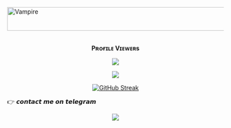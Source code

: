 <img style="bg" src="https://i.ibb.co/RjzYttX/dl.png" alt="">

<img src="https://readme-typing-svg.herokuapp.com?font=Kaushan+Script&size=40&duration=3500&color=447FF7&background=FFFFFF00&center=true&vCenter=true&width=650&height=55&lines=Hey!+It's+KUSHAL+HK+%F0%9F%91%8B%F0%9F%8F%BB;I+am+a+B.Com+Student+%F0%9F%A7%91%F0%9F%8F%BB%E2%80%8D%F0%9F%92%BB;I+am+from+Ramanagar+%F0%9F%87%AE%F0%9F%87%B3" alt="Vampire" width="650" height="55">



<div align="center">
<br><p align="center"><b>Pʀᴏғɪʟᴇ Vɪᴇᴡᴇʀs</b></p> 
<p align="center"><img align="center" src="https://profile-counter.glitch.me/{TG-V4MP1R3}/count.svg"/></p>

<p align="center">
<img src="https://github-stats-alpha.vercel.app/api/?username=Kushalhk&cc=000&tc=00ff00&ic=fff000&bc=fff" align="center">
</p>

[![GitHub Streak](https://github-readme-streak-stats.herokuapp.com/?user=Kushalhk&theme=highcontrast)](https://github.com/Kushalhk/github-readme-streak-stats)
</div>

👉 𝙘𝙤𝙣𝙩𝙖𝙘𝙩 𝙢𝙚 𝙤𝙣 𝙩𝙚𝙡𝙚𝙜𝙧𝙖𝙢
<p align="middle">        
<a href="https://telegram.dog/Harikushal"><img src="https://img.shields.io/badge/Tᴇʟᴇɢʀᴀᴍ-purple.svg?logo=telegram"></a>

